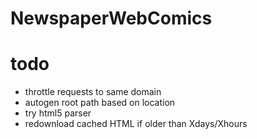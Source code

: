 # NewspaperWebComics

# todo

- throttle requests to same domain
- autogen root path based on location
- try html5 parser
- redownload cached HTML if older than Xdays/Xhours